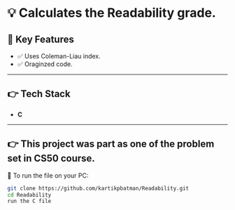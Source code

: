 
# 💡 Calculates the Readability grade.

## 🌟 Key Features

- ✅ Uses Coleman-Liau index.
- ✅ Oraginzed code.
---

## 👉 Tech Stack

- **C** 
---
## 👉 This project was part as one of the problem set in CS50 course.


🚀 To run the file on your PC:

```bash
git clone https://github.com/kartikpbatman/Readability.git
cd Readability
run the C file
